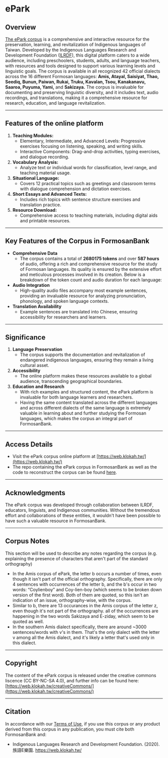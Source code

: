 # ePark

## Overview

[The ePark corpus](https://web.klokah.tw/) is a comprehensive and interactive resource for the preservation, learning, and revitalization of Indigenous languages of Taiwan. Developed by the Indigenous Languages Research and Development Foundation ([ILRDF](https://www.ilrdf.org.tw/)), this digital platform caters to a wide audience, including preschoolers, students, adults, and language teachers, with resources and tools designed to support various learning levels and linguistic goals. The corpus is available in all recognized 42 official dialects across the 16 different Formosan languages: **Amis, Atayal, Saisiyat, Thao, Seediq, Bunun, Paiwan, Rukai, Truku, Kavalan, Tsou, Kanakanavu, Saaroa, Puyuma, Yami,** and **Sakizaya.** The corpus is invaluable for documenting and preserving linguistic diversity, and it includes text, audio recordings, and translations, making it a comprehensive resource for research, education, and language revitalization.

---

## Features of the online platform

1. **Teaching Modules:**
   - Elementary, Intermediate, and Advanced Levels: Progressive exercises focusing on listening, speaking, and writing skills.
   - Interactive Components: Drag-and-drop activities, typing exercises, and dialogue recording.
2. **Vocabulary Analysis:**
   - Analyze text or individual words for classification, level range, and teaching material usage.
3. **Situational Language:**
   - Covers 12 practical topics such as greetings and classroom terms with dialogue comprehension and dictation exercises.
4. **Short Essays and Advanced Texts:**
   - Includes rich topics with sentence structure exercises and translation practice.
5. **Resource Download:**
   - Comprehensive access to teaching materials, including digital aids and printable resources.

--- 

## Key Features of the Corpus in FormosanBank

- **Comprehensive Data**
  - The corpus contains a total of **2680175 tokens** and over **587 hours** of audio, offering a rich and comprehensive resource for the study of Formosan languages. Its quality is ensured by the extensive effort and meticulous processes involved in its creation. Below is a breakdown of the token count and audio duration for each language:
- **Audio Integration**
  - High-quality audio files accompany most example sentences, providing an invaluable resource for analyzing pronunciation, phonology, and spoken language contexts.
- **Translation Availability**
  - Example sentences are translated into Chinese, ensuring accessibility for researchers and learners.

---

## Significance

1. **Language Preservation**
   - The corpus supports the documentation and revitalization of endangered indigenous languages, ensuring they remain a living cultural asset.
2. **Accessibility**
   - The online platform makes these resources available to a global audience, transcending geographical boundaries.
3. **Education and Research**
   - With rich examples and structured content, the ePark platform is invaluable for both language learners and researchers.
   - Having the same content translated across the different languages and across different dialects of the same language is extremely valuable in learning about and further studying the Formosan languages, which makes the corpus an integral part of FormosanBank.

---

## Access Details

- Visit the ePark corpus online platform at [https://web.klokah.tw/](https://web.klokah.tw/)
- The repo containing the ePark corpus in FormosanBank as well as the code to reconstruct the corpus can be found [here](https://github.com/FormosanBank/FormosanBank/tree/main/Corpora/ePark).

---

## Acknowledgments

The ePark corpus was developed through collaboration between ILRDF, educators, linguists, and Indigenous communities. Without the tremendous effort and collaborations of these entities, it wouldn't have been possible to have such a valuable resource in FormosanBank.

---

## Corpus Notes

This section will be used to describe any notes regarding the corpus (e.g. explaining the presence of characters that aren't part of the standard orthography)

- In the Amis corpus of ePark, the letter b occurs a number of times, even though it isn't part of the official orthography. Specifically, there are only 4 sentences with occurrences of the letter b, and the b's occur in two words: “Coylienboy” and Coy-lien-boy (which seems to be broken down version of the first word). Both of them are quoted, so this isn't an indication of an issue, orthography-wise, with the corpus.
- Similar to b, there are 13 occurances in the Amis corpus of the letter z, even though it's not part of the orthography. all of the occurrences are happening in the two words Sakizaya and E-ziday, which seem to be quoted as well.
- In the southern Amis dialect specifically, there are around ~3000 sentences/words with v's in them. That's the only dialect with the letter v among all the Amis dialect, and it's likely a letter that's used only in this dialect.

---

## Copyright

The content of the ePark corpus is released under the creative commons liscence (CC BY-NC-SA 4.0), and further info can be found here: [https://web.klokah.tw/creativeCommons/](https://web.klokah.tw/creativeCommons/)

---

## Citation

In accordance with our [Terms of Use](https://ai4commsci.gitbook.io/formosanbank/additional-resources/terms-of-use), if you use this corpus or any product derived from this corpus in any publication, you must cite both FormosanBank and:

- Indigenous Languages Research and Development Foundation. (2020). 族語E樂園. https://web.klokah.tw/